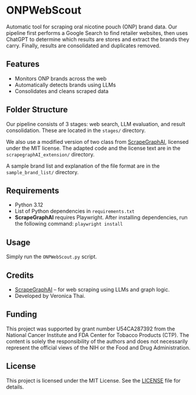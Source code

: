 # ONPWebScout

Automatic tool for scraping oral nicotine pouch (ONP) brand data. Our pipeline first performs a Google Search to find retailer websites, then uses ChatGPT to determine which results are stores and extract the brands they carry. Finally, results are consolidated and duplicates removed.

## Features

- Monitors ONP brands across the web
- Automatically detects brands using LLMs
- Consolidates and cleans scraped data

## Folder Structure

Our pipeline consists of 3 stages: web search, LLM evaluation, and result consolidation. These are located in the `stages/` directory.

We also use a modified version of two class from [ScrapeGraphAI](https://github.com/ScrapeGraphAI/Scrapegraph-ai), licensed under the MIT license. The adapted code and the license text are in the `scrapegraphAI_extension/` directory.

A sample brand list and explanation of the file format are in the `sample_brand_list/` directory.

## Requirements

- Python 3.12
- List of Python dependencies in `requirements.txt`
- **ScrapeGraphAI** requires Playwright. After installing dependencies, run the following command: `playwright install`

## Usage
Simply run the `ONPWebScout.py` script. 

## Credits

- [ScrapeGraphAI](https://github.com/ScrapeGraphAI/Scrapegraph-ai) – for  web scraping using LLMs and graph logic.
- Developed by Veronica Thai.

## Funding

This project was supported by grant number
U54CA287392 from the National Cancer
Institute and FDA Center for Tobacco Products
(CTP). The content is solely the responsibility of
the authors and does not necessarily represent
the official views of the NIH or the Food and
Drug Administration.

## License

This project is licensed under the MIT License. See the [LICENSE](./LICENSE) file for details.